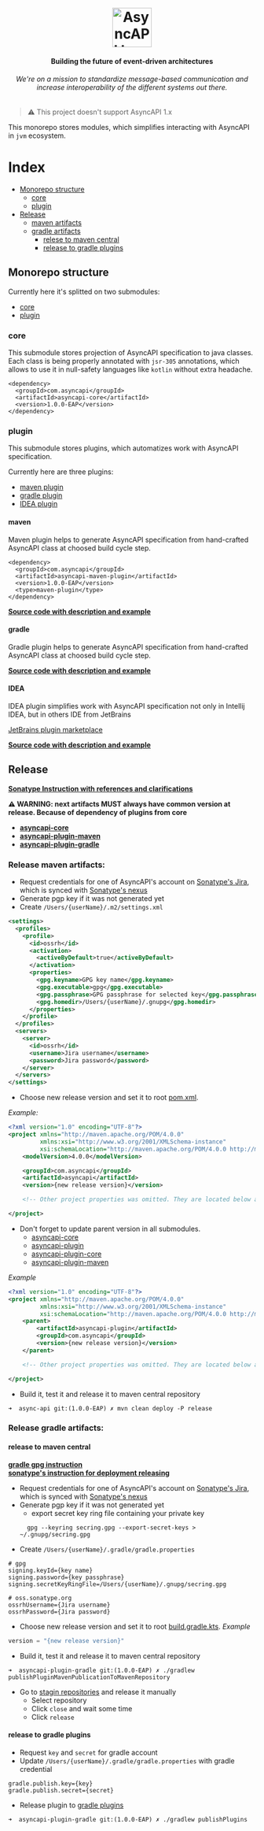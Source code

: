 <h1 align="center">
  <br>
  <a href="https://asyncapi.org"><img src="./assets/logo.png" alt="AsyncAPI logo" height="80"></a>
</h1>
<h4 align="center">Building the future of event-driven architectures</h4>
<h6 align="center">We're on a mission to standardize message-based communication and increase interoperability of the different systems out there.</h6>

> ⚠️ This project doesn't support AsyncAPI 1.x

This monorepo stores modules, which simplifies interacting with AsyncAPI in `jvm` ecosystem. 

# Index

* [Monorepo structure](#monorepo-structure)
    * [core](#core)
    * [plugin](#plugin)
* [Release](#release)
    * [maven artifacts](#release-maven-artifacts)
    * [gradle artifacts](#release-gradle-artifacts)
        * [relese to maven central](#release-to-maven-central)
        * [release to gradle plugins](#release-to-gradle-plugins)

## Monorepo structure
Currently here it's splitted on two submodules:
* [core](#core)
* [plugin](#plugin)

### core
This submodule stores projection of AsyncAPI specification to java classes. Each class is being properly annotated with `jsr-305` annotations,
which allows to use it in null-safety languages like `kotlin` without extra headache.

```
<dependency>
  <groupId>com.asyncapi</groupId>
  <artifactId>asyncapi-core</artifactId>
  <version>1.0.0-EAP</version>
</dependency>
```

### plugin
This submodule stores plugins, which automatizes work with AsyncAPI specification.

Currently here are three plugins:
* [maven plugin](#maven)
* [gradle plugin](#gradle)
* [IDEA plugin](#idea)

#### maven
Maven plugin helps to generate AsyncAPI specification from hand-crafted AsyncAPI class at choosed build cycle step.

```
<dependency>
  <groupId>com.asyncapi</groupId>
  <artifactId>asyncapi-maven-plugin</artifactId>
  <version>1.0.0-EAP</version>
  <type>maven-plugin</type>
</dependency>
```

**[Source code with description and example](asyncapi-plugin/asyncapi-plugin-maven)**

#### gradle
Gradle plugin helps to generate AsyncAPI specification from hand-crafted AsyncAPI class at choosed build cycle step.

**[Source code with description and example](asyncapi-plugin/asyncapi-plugin-gradle)**

#### IDEA
IDEA plugin simplifies work with AsyncAPI specification not only in Intellij IDEA, but in others IDE from JetBrains

[JetBrains plugin marketplace](https://plugins.jetbrains.com/plugin/15673-asyncapi)

**[Source code with description and example](https://github.com/Pakisan/jasyncapi-idea-plugin)**

## Release

**[Sonatype Instruction with references and clarifications](https://central.sonatype.org/pages/apache-maven.html)**

**⚠️ WARNING: next artifacts MUST always have common version at release. Because of dependency of plugins from core**
* **[asyncapi-core](./asyncapi-core)**
* **[asyncapi-plugin-maven](./asyncapi-plugin/asyncapi-plugin-maven)**
* **[asyncapi-plugin-gradle](./asyncapi-plugin/asyncapi-plugin-gradle)**

### Release maven artifacts:

* Request credentials for one of AsyncAPI's account on [Sonatype's Jira](https://issues.sonatype.org), which is synced 
with [Sonatype's nexus](https://oss.sonatype.org)
* Generate pgp key if it was not generated yet
* Create `/Users/{userName}/.m2/settings.xml`
```xml
<settings>
  <profiles>
    <profile>
      <id>ossrh</id>
      <activation>
        <activeByDefault>true</activeByDefault>
      </activation>
      <properties>
        <gpg.keyname>GPG key name</gpg.keyname>
        <gpg.executable>gpg</gpg.executable>
        <gpg.passphrase>GPG passphrase for selected key</gpg.passphrase>
        <gpg.homedir>/Users/{userName}/.gnupg</gpg.homedir>
      </properties>
    </profile>
  </profiles>
  <servers>
    <server>
      <id>ossrh</id>
      <username>Jira username</username>
      <password>Jira password</password>
    </server>
  </servers>
</settings>
```

* Choose new release version and set it to root [pom.xml](./pom.xml).

_Example:_
```xml
<?xml version="1.0" encoding="UTF-8"?>
<project xmlns="http://maven.apache.org/POM/4.0.0"
         xmlns:xsi="http://www.w3.org/2001/XMLSchema-instance"
         xsi:schemaLocation="http://maven.apache.org/POM/4.0.0 http://maven.apache.org/xsd/maven-4.0.0.xsd">
    <modelVersion>4.0.0</modelVersion>

    <groupId>com.asyncapi</groupId>
    <artifactId>asyncapi</artifactId>
    <version>{new release version}</version>

    <!-- Other project properties was omitted. They are located below and won't be updated generally -->

</project>
```

* Don't forget to update parent version in all submodules.
    * [asyncapi-core](./asyncapi-core/pom.xml)
    * [asyncapi-plugin](./asyncapi-plugin/pom.xml)
    * [asyncapi-plugin-core](./asyncapi-plugin/asyncapi-plugin-core/pom.xml)
    * [asyncapi-plugin-maven](./asyncapi-plugin/asyncapi-plugin-maven/pom.xml)

_Example_
```xml
<?xml version="1.0" encoding="UTF-8"?>
<project xmlns="http://maven.apache.org/POM/4.0.0"
         xmlns:xsi="http://www.w3.org/2001/XMLSchema-instance"
         xsi:schemaLocation="http://maven.apache.org/POM/4.0.0 http://maven.apache.org/xsd/maven-4.0.0.xsd">
    <parent>
        <artifactId>asyncapi-plugin</artifactId>
        <groupId>com.asyncapi</groupId>
        <version>{new release version}</version>
    </parent>

    <!-- Other project properties was omitted. They are located below and won't be updated generally -->

</project>
```

* Build it, test it and release it to maven central repository
```shell script
➜  async-api git:(1.0.0-EAP) ✗ mvn clean deploy -P release 
```

### Release gradle artifacts:

#### release to maven central
**[gradle gpg instruction](https://docs.gradle.org/current/userguide/signing_plugin.html#signing_plugin)**
<br>
**[sonatype's instruction for deployment releasing](https://central.sonatype.org/pages/releasing-the-deployment.html)**

* Request credentials for one of AsyncAPI's account on [Sonatype's Jira](https://issues.sonatype.org), which is synced 
with [Sonatype's nexus](https://oss.sonatype.org)
* Generate pgp key if it was not generated yet
    * export secret key ring file containing your private key
    ```shell script
      gpg --keyring secring.gpg --export-secret-keys > ~/.gnupg/secring.gpg
    ```
* Create `/Users/{userName}/.gradle/gradle.properties`
```properties
# gpg
signing.keyId={key name}
signing.password={key passphrase}
signing.secretKeyRingFile=/Users/{userName}/.gnupg/secring.gpg

# oss.sonatype.org
ossrhUsername={Jira username}
ossrhPassword={Jira password}
```
* Choose new release version and set it to root [build.gradle.kts](./asyncapi-plugin/asyncapi-plugin-gradle/build.gradle.kts).
_Example_
```kotlin
version = "{new release version}"
```
* Build it, test it and release it to maven central repository
```shell script
➜  asyncapi-plugin-gradle git:(1.0.0-EAP) ✗ ./gradlew publishPluginMavenPublicationToMavenRepository
```
* Go to [stagin repositories](https://oss.sonatype.org/#stagingRepositories) and release it manually
    * Select repository
    * Click `close` and wait some time
    * Click `release`

#### release to gradle plugins

* Request `key` and `secret` for gradle account
* Update `/Users/{userName}/.gradle/gradle.properties` with gradle credential
```properties
gradle.publish.key={key}
gradle.publish.secret={secret}
```
* Release plugin to [gradle plugins](https://plugins.gradle.org/)
```shell script
➜  asyncapi-plugin-gradle git:(1.0.0-EAP) ✗ ./gradlew publishPlugins
```